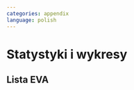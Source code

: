 ```yaml
---
categories: appendix
language: polish
---
```


# Statystyki i wykresy
<!-- TODO: Statystyki i wykresy

https://www.worldspaceflight.com/bios/stats.php

Ten Longest Individual Durations in Space:
    Valeri Polyakov - 437.749 days
    Sergei Avdeyev - 379.619 days
    Musa Manarov - 365.944 days
    Vladimir Titov - 365.944 days
    Mikhail Korniyenko - 340.3632 days
    Scott Kelly - 340.3632 days
    Yuri Romanenko - 326.485 days
    Sergei Krikalyov - 311.834 days
    Valeri Polyakov - 240.941 days
    Oleg Atkov - 236.951 days

Ten Longest Total Durations in Space:
    Gennadi Padalka - 878.478 days
    Yuri Malenchenko - 827.393 days
    Sergei Krikalyov - 803.403 days
    Aleksandr Kaleri - 769.275 days
    Sergei Avdeyev - 747.600 days
    Valeri Polyakov - 678.690 days
    Anatoliy Solovyov - 651.009 days
    Viktor Afanasyev - 555.775 days
    Yuri Usachyov - 552.851 days
    Sergey Volkov - 547.933 days

Most Trips Into Space:
    7 trips
        Franklin Chang-Diaz
        Jerry Ross
    6 trips
        Curtis Brown
        Colin Foale
        Sergei Krikalyov
        Yuri Malenchenko
        Franklin Musgrave
        James Wetherbee
        John Young
    5 trips
        John Blaha
        Kenneth Bowersox
        Kenneth Cockrell
        Bonnie Dunbar
        Vladimir Dzhanibekov
        Joseph Engle
        Robert Gibson
        John Grunsfeld
        James Halsell
        Steven Hawley
        Susan Helms
        Jeffrey Hoffman
        Marsha Ivins
        Tamara Jernigan
        Aleksandr Kaleri
        Steven Lindsey
        Shannon Lucid
        Gennadi Padalka
        Scott Parazynski
        Kent Rominger
        Anatoliy Solovyov
        Gennadi Strekalov
        Norman Thagard

Fifteen Longest Individual EVA's:
    Susan Helms - 8.93 hours
    James Voss - 8.93 hours
    Thomas Akers - 8.48 hours
    Richard Hieb - 8.48 hours
    Pierre Thuot - 8.48 hours
    Akihiko Hoshide - 8.28 hours
    Sunita Williams - 8.28 hours
    John Grunsfeld - 8.25 hours
    Stephen Smith - 8.25 hours
    Colin Foale - 8.17 hours
    Claude Nicollier - 8.17 hours
    John Grunsfeld - 8.13 hours
    Stephen Smith - 8.13 hours
    Andrew Feustel - 8.12 hours
    Edward Fincke - 8.12 hours

Ten Longest Total EVA Durations:
    Anatoliy Solovyov - 78.79 hours
    Michael Lopez-Alegria - 67.67 hours
    Jerry Ross - 58.63 hours
    John Grunsfeld - 58.50 hours
    Peggy Whitson - 53.37 hours
    Richard Mastracchio - 53.07 hours
    Fyodor Yurchikhin - 51.92 hours
    Sunita Williams - 50.67 hours
    Stephen Smith - 49.80 hours
    Edward Fincke - 48.60 hours

Most EVA's:
    16 EVA's
        Anatoliy Solovyov
    10 EVA's
        Sergei Avdeyev
        Michael Lopez-Alegria
        Gennadi Padalka
        Aleksandr Serebrov
    9 EVA's
        Nikolai Budarin
        Vladimir Dezhurov
        Edward Fincke
        Richard Mastracchio
        Jerry Ross
    8 EVA's
        Charles Conrad
        John Grunsfeld
        Leonid Kizim
        Sergei Krikalyov
        Talgat Musabayev
        Yuri Onufrienko
        Vladimir Solovyov
        Peggy Whitson
        John Young
        Fyodor Yurchikhin

        First Ten People Into Space (USAF definition):
            Yuri Gagarin
            Alan Shepard
            Virgil Grissom
            Gherman Titov
            John Glenn
            Malcom Carpenter
            Robert White
            Andrian Nikolayev
            Pavel Popovich
            Joseph Walker

        First Ten People Into Space (FAI definition):
            Yuri Gagarin
            Alan Shepard
            Virgil Grissom
            Gherman Titov
            John Glenn
            Malcom Carpenter
            Andrian Nikolayev
            Pavel Popovich
            Walter Schirra
            Leroy Cooper

        First Ten People Into Space (Orbital):
            Yuri Gagarin
            Gherman Titov
            John Glenn
            Malcom Carpenter
            Andrian Nikolayev
            Pavel Popovich
            Walter Schirra
            Leroy Cooper
            Valeri Bykovsky
            Valentina Tereshkova

        First Person Into Space - Yuri Gagarin

        First American Into Space - Alan Shepard

        First Woman Into Space - Valentina Tereskkova

        First American Woman Into Space - Sally Ride

        First Person to Spacewalk - Alexi Leonov

        First American to Spacewalk - Edward White

        First Woman to Spacewalk - Svetlana Savitaskaya

        First American Woman to Spacewalk - Kathryn Sullivan

        First People To Circumnavigate The Moon - Frank Borman, James Lovell, William Anders

        First Person To Walk On The Moon - Neil Armstrong

        First Person On Commercial Space Flight - Michael Melvill











https://www.worldspaceflight.com/bios/eva/eva_stats.php

        Total Time Spent in EVA's = 4263.747 hours

    Total Number of EVA Events = 389

    Total Number of Individual EVA's = 792

    Total Number of People Who Have Performed EVA's = 222

    First Person to Spacewalk - Alexi Leonov

    First American to Spacewalk - Edward White

    First Woman to Spacewalk - Svetlana Savitskaya

    First American Woman to Spacewalk - Kathryn Sullivan








 Summary of EVA's By Nationality

    Sorted By Nationality
    Nationality	Total Time
    in Hours
    American	2812.344
    British	4.717
    Canadian	39.800
    Chinese	0.233
    French	44.367
    German	27.229
    Italian	7.650
    Japanese	54.194
    Kazakh	42.606
    Russian	1148.758
    Swedish	31.900
    Swiss	8.167
    Ukrainian	41.783


    Sorted By Total Hours
    Nationality	Total Time
    in Hours
    American	2812.344
    Russian	1148.758
    Japanese	54.194
    French	44.367
    Kazakh	42.606
    Ukrainian	41.783
    Canadian	39.800
    Swedish	31.900
    German	27.229
    Swiss	8.167
    Italian	7.650
    British	4.717
    Chinese	0.233
    Summary of EVA's By Program

    Sorted By Program
    Program	Total Time
    in Hours
    Apollo	175.549
    Gemini	26.000
    ISS	2462.970
    Mir	732.876
    Project 921	0.233
    Salyut	107.400
    Skylab	83.667
    Soyuz	1.767
    STS	672.906
    Voskhod	0.383


    Sorted By Total Hours
    Program	Total Time
    in Hours
    ISS	2462.970
    Mir	732.876
    STS	672.906
    Apollo	175.549
    Salyut	107.400
    Skylab	83.667
    Gemini	26.000
    Soyuz	1.767
    Voskhod	0.383
    Project 921	0.233


    Summary of EVA's By Gender

    Male = 4035.264 hours (758 walks)

    Female = 228.483 hours (34 walks)

    Number of Individuals by Gender by Nationality
    Gender	Nationality	Count
    F	American	11
    F	Russian	1
    M	American	128
    M	British	1
    M	Canadian	3
    M	Chinese	1
    M	French	4
    M	German	3
    M	Italian	1
    M	Japanese	3
    M	Kazakh	1
    M	Russian	61
    M	Swedish	1
    M	Swiss	1
    M	Ukrainian	2
    Summary of EVA's By Gender, Nationality, and Program

    Total Duration in Hours
    Gender	Nationality	Program	Duration	Walks
    M	American	Apollo	175.550	53
    M	American	Gemini	26.000	22
    M	American	ISS	1230.967	185
    M	American	ISS Expedition	418.067	74
    M	American	Mir	25.900	5
    M	American	Skylab	83.667	19
    M	American	STS	627.278	98
    M	British	ISS Expedition	4.717	1
    M	Canadian	ISS	39.800	6
    M	Chinese	Project 921	0.233	1
    M	French	ISS	19.517	3
    M	French	ISS Expedition	12.533	2
    M	French	Mir	12.317	2
    M	German	ISS	6.750	1
    M	German	ISS Expedition	12.117	2
    M	German	Mir	8.362	2
    M	Italian	ISS Expedition	7.650	2
    M	Japanese	ISS	20.083	3
    M	Japanese	ISS Expedition	21.383	3
    M	Japanese	STS	12.728	2
    M	Kazakh	Mir	42.606	8
    M	Russian	ISS	6.233	1
    M	Russian	ISS Expedition	395.317	73
    M	Russian	Mir	637.658	143
    M	Russian	Salyut	103.833	31
    M	Russian	Soyuz	1.767	2
    M	Russian	Voskhod	0.383	1
    M	Swedish	ISS	31.900	5
    M	Swiss	STS	8.167	1
    M	Ukrainian	ISS Expedition	41.783	7
    F	American	ISS	68.850	10
    F	American	ISS Expedition	125.300	18
    F	American	Mir	6.033	1
    F	American	STS	24.733	4
    F	Russian	Salyut	3.567	1




    Alphabetical List of Names*
    https://www.worldspaceflight.com/bios/alpha_names.php

    A

    J.Acaba    L.Acton    M.Adams    J.Adamson    V.Afanasyev    A.Aimbetov    T.Akers    T.Akiyama    V.Aksyonov    S.Al-Saud    E.Aldrin    A.P.Aleksandrov    A.Aleksandrov    A.Allen    J.Allen    S.Altman    W.Anders    C.Anderson    M.Anderson    A.Ansari    D.Antonelli    J.Apt    L.Archambault    N.Armstrong    R.Arnold    O.Artemyev    A.Artsebarsky    Y.Artyukhin    J.Ashby    O.Atkov    T.Aubakirov    S.Avdeyev   

    B

    J.Bagian    E.Baker    M.Baker    A.Balandin    M.Barratt    D.Barry    J.Bartoe    Y.Baturin    P.Baudry    A.Bean    R.Behnken    I.Bella    P.Belyayev    G.Beregovoi    A.Berezovoi    B.Binnie    J.Blaha    M.Bloomfield    G.Bluford    K.Bobko    E.Boe    C.Bolden    R.Bondar    A.Borisenko    F.Borman    S.Bowen    K.Bowersox    C.Brady    V.Brand    D.Brandenstein    R.Bresnik    R.Bridges    C.Brown    D.Brown    M.Brown    J.Buchli    J.Buckey    N.Budarin    D.Burbank    D.Bursch    V.Bykovsky   

    C

    R.Cabana    T.Caldwell-Dyson    C.Camarda    K.Cameron    D.Carey    M.Carpenter    G.Carr    M.Carter    J.Casper    C.Cassidy    R.Cenker    E.Cernan    G.Chamitoff    F.Chang-Diaz    K.Chawla    M.Cheli    Chen.D    L.Chiao    K.Chilton    J.Chretien    L.Clark    M.Cleave    J.Clervoy    M.Clifford    M.Coats    K.Cockrell    C.Coleman    E.Collins    M.Collins    C.Conrad    L.Cooper    R.Covey    T.Creamer    J.Creighton    R.Crippen    S.Cristoforetti    R.Crouch    F.Culbertson    R.Cunningham    R.Curbeam    N.Currie   

    D

    W.Dana    N.Davis    F.De Winne    L.DeLucas    V.Dezhurov    G.Dobrovolsky    T.Doi    B.Drew    B.Duffy    C.Duke    B.Dunbar    P.Duque    S.Durrance    J.Dutton    L.Dyomin    V.Dzhanibekov   

    E

    J.Edwards    D.Eisele    A.England    J.Engle    R.Evans    R.Ewald    L.Eyharts   

    F

    J.Fabian    M.Faris    B.Farkas    J.Favier    Fei.J    K.Feoktistov    C.Ferguson    M.Fettman    A.Feustel    A.Filipchenko    E.Fincke    J.Fischer    A.Fisher    W.Fisher    K.Flade    C.Foale    K.Ford    M.Foreman    P.Forrester    M.Fossum    S.Frick    D.Frimout    C.Fuglesang    C.Fullerton    R.Furrer    S.Furukawa   

    G

    F.Gaffney    Y.Gagarin    R.Garan    D.Gardner    G.Gardner    E.Garn    M.Garneau    O.Garriott    R.Garriott    C.Gemar    M.Gernhardt    A.Gerst    E.Gibson    R.Gibson    Y.Gidzenko    Y.Glazkov    J.Glenn    L.Godwin    M.Good    V.Gorbatko    R.Gordon    D.Gorie    R.Grabe    G.Grechko    F.Gregory    W.Gregory    S.Griggs    V.Grissom    J.Grunsfeld    A.Gubarev    U.Guidoni    J.Gurragcha    S.Gutierrez   

    H

    C.Hadfield    C.Haignere    J.Haignere    F.Haise    J.Halsell    K.Ham    L.Hammond    G.Harbaugh    B.Harris    T.Hart    H.Hartsfield    F.Hauck    S.Hawley    S.Helms    K.Henize    T.Hennen    T.Henricks    M.Hermaszewski    J.Hernandez    J.Herrington    R.Hieb    J.Higginbotham    D.Hilmers    K.Hire    C.Hobaugh    J.Hoffman    M.Hopkins    S.Horowitz    A.Hoshide    M.Hughes-Fulford    D.Hurley    R.Husband   

    I

    J.Irwin    A.Ivanchenkov    A.Ivanishin    G.Ivanov    M.Ivins   

    J

    M.Jemison    T.Jernigan    B.Jett    Jing.H    G.C.Johnson    G.H.Johnson    T.Jones    S.Jähn   

    K

    L.Kadenyuk    A.Kaleri    J.Kavandi    J.Kelly    M.Kelly    S.Kelly    J.Kerwin    Y.Khrunov    R.Kimbrough    L.Kizim    P.Klimuk    W.Knight    V.Komarov    Y.Kondakova    D.Kondratiyev    O.D.Kononenko    T.Kopra    M.Korniyenko    V.Korzun    O.Kotov    V.Kovalyonok    K.Kozeyev    K.Kregel    S.Krikalyov    V.Kubasov    A.Kuipers   

    L

    G.Laliberté    A.Laveykin    W.Lawrence    V.Lazarev    A.Lazutkin    V.Lebedev    M.Lee    D.Leestma    W.Lenoir    A.Leonov    F.Leslie    A.Levchenko    B.Lichtenberg    D.Lind    K.Lindgren    S.Lindsey    J.Linenger    R.Linnehan    G.Linteris    Liu.B    Liu.W    Liu.Y    P.Lockhart    Y.Lonchakov    M.Lopez-Alegria    J.Lounge    J.Lousma    S.Love    J.Lovell    G.Low    E.Lu    S.Lucid    V.Lyakhov   

    M

    S.MacLean    S.Magnus    O.Makarov    Y.Malenchenko    F.Malerba    Y.Malyshev    G.Manakov    M.Manarov    T.Marshburn    M.Massimino    R.Mastracchio    T.Mattingly    K.McArthur    W.McArthur    J.McBride    B.McCandless    W.McCool    M.McCulley    J.McDivitt    J.McKay    D.McMonagle    R.McNair    C.Meade    B.Melnick    P.Melroy    M.Melvill    L.Melvin    U.Merbold    E.Messerschmid    D.Metcalf-Lindenburger    A.Misurkin    E.Mitchell    A.Mogensen    A.Mohmand    M.Mohri    B.Morgan    L.Morin    B.Morukov    C.Mukai    R.Mullane    T.Musabayev    F.Musgrave   

    N

    S.Nagel    C.Nelson    G.Nelson    R.Neri Vela    P.Nespoli    J.Newman    C.Nicollier    Nie.H    A.Nikolayev    S.Noguchi    C.Noriega    O.Novitskiy    L.Nowak    K.Nyberg   

    O

    B.O'Connor    E.Ochoa    W.Ockels    W.Oefelein    J.Olivas    G.Olsen    T.Onishi    E.Onizuka    Y.Onufrienko    S.Oswald    A.Ovchinin    R.Overmyer   

    P

    G.Padalka    W.Pailes    S.Parazynski    R.Parise    R.Parker    L.Parmitano    N.Patrick    V.Patsayev    J.Pawelczyk    J.Payette    G.Payton    T.Peake    P.Perrin    T.Pesquet    D.Peterson    D.Pettit    Pham.T    J.Phillips    W.Pogue    A.Poindexter    M.Polansky    A.Poleshchuk    V.Polyakov    M.Pontes    L.Popov    P.Popovich    C.Precourt    D.Prunariu   

    R

    I.Ramon    W.Readdy    K.Reightler    J.Reilly    G.Reisman    T.Reiter    V.Remek    J.Resnik    S.Revin    P.Richards    R.Richards    S.Ride    S.Robinson    R.Romanenko    Y.Romanenko    K.Rominger    S.Roosa    J.Ross    V.Rozhdestvensky    K.Rubins    N.Rukavishnikov    M.Runco    R.Rushworth    S.Ryazansky    V.Ryumin    S.Ryzhikov   

    S

    A.Sacco    A.Samokutyayev    G.Sarafanov    R.Satcher    V.Savinykh    S.Savitskaya    W.Schirra    H.Schlegel    H.Schmitt    R.Schweickart    F.Scobee    D.Scott    W.Scott    P.Scully-Power    R.Searfoss    M.Seddon    R.Sega    P.Sellers    A.Serebrov    E.Serova    V.Sevastyanov    Y.Shargin    S.Sharipov    R.Sharma    H.Sharman    V.Shatalov    B.Shaw    Sheikh.M    A.Shepard    W.Shepherd    A.Shkaplerov    G.Shonin    L.Shriver    M.Shuttleworth    C.Simonyi    O.Skripochka    A.Skvortsov    D.Slayton    S.Smith    A.Solovyov    V.Solovyov    S.Spring    R.Springer    T.Stafford    H.Stefanyshyn-Piper    R.Stewart    S.Still-Kilrain    N.Stott    G.Strekalov    F.Sturckow    K.Sullivan    M.Surayev    S.Swanson    J.Swigert   

    T

    A.Tamayo-Mendez    D.Tani    J.Tanner    Y.Tarelkin    V.Tereshkova    N.Thagard    G.Thiele    R.Thirsk    A.Thomas    D.Thomas    K.Thornton    W.Thornton    P.Thuot    D.Tito    G.Titov    V.Titov    M.Tognini    V.Tokarev    S.Treschev    E.Trinh    R.Truly    B.Tryggvason    V.Tsibliyev    M.Tyurin   

    U

    Y.Usachyov   

    V

    L.van den Berg    J.van Hoften    V.Vasyutin    C.Veach    F.Viehböck    A.Viktorenko    P.Vinogradov    T.Virts    R.Vittori    I.Volk    A.Volkov    S.Volkov    V.Volkov    B.Volynov    J.Voss    J.E.Voss   

    W

    K.Wakata    R.Walheim    C.Walker    D.Walker    J.Walker    S.Walker    U.Walter    C.Walz    T.Wang    Wang.Y    M.Weber    P.Weitz    J.Wetherbee    D.Wheelock    E.White    R.White    P.Whitson    T.Wilcutt    D.Williams    D.E.Williams    J.Williams    S.Williams    B.Wilmore    S.Wilson    G.Wiseman    P.Wisoff    D.Wolf    A.Worden   

    Y

    N.Yamazaki    Yang.L    B.Yegorov    A.Yeliseyev    Yi.S    J.Young    K.Yui    F.Yurchikhin   

    Z

    S.Zalyotin    G.Zamka    Zhai.Z    Zhang.X    V.Zholobov    V.Zudov   

    * Names listed on this page are restricted to
    individuals who have actually flown in space.




    -->


## Lista EVA
<!-- TODO: lista EVA
https://www.worldspaceflight.com/bios/eva/eva.php
-->
